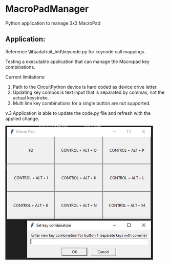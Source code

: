 # MacroPadManager
 Python application to manage 3x3 MacroPad
 
## Application:

Reference \lib\adafruit_hid\keycode.py for keycode call mappings. 

Testing a executable application that can manage the Macropad key combinations. 

Current limitations:
1. Path to the CircuitPython device is hard coded as device drive letter. 
2. Updating key combos is text input that is separated by commas, not the actual keystroke. 
3. Multi line key combinations for a single button are not supported. 

v.3 Application is able to update the code.py file and refresh with the applied change. 

![v3 applicaiton build](/Photos/Macro_Program.jpg)
